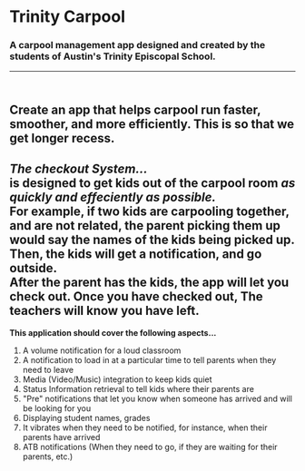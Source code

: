 # Trinity Carpool
### A carpool management app designed and created by the students of Austin's Trinity Episcopal School. 
-------------------------------------
<br>Create an app that helps carpool run faster, smoother, and more efficiently. 
This is so that we get longer recess.<br>
-------------------------------------
_**The checkout System...**_<br>
is designed to get kids out of the carpool room *as quickly and effeciently as possible.* <br>
For example, if two kids are carpooling together, and are not related, the parent
picking them up would say the names of the kids being picked up.
Then, the kids will get a notification, and go outside.<br>
After the parent has the kids, the app will let you check out.
Once you have checked out, The teachers will know you have left. <br>
--------------------------------------
**This application should cover the following aspects...** <br>
  1. A volume notification for a loud classroom <br>
  2. A notification to load in at a particular time to tell parents when they need to leave <br>
  3. Media (Video/Music) integration to keep kids quiet <br>
  4. Status Information retrieval to tell kids where their parents are <br>
  5. "Pre" notifications that let you know when someone has arrived and will be looking for you <br>
  6. Displaying student names, grades <br>
  7. It vibrates when they need to be notified, for instance, when their parents have arrived <br>
  8. ATB notifications (When they need to go, if they are waiting for their parents, etc.) <br>

